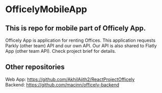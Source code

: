 # OfficelyMobileApp

## This is repo for mobile part of Officely App. 
Officely App is application for renting Offices. This application requests Parkly (other team) API and our own API. 
Our API is also shared to Flatly App (other team API). Check project brief for details.

## Other repositories
Web App: https://github.com/AkhilAjith2/ReactProjectOfficely \
Backend: https://github.com/macinn/officely-backend
